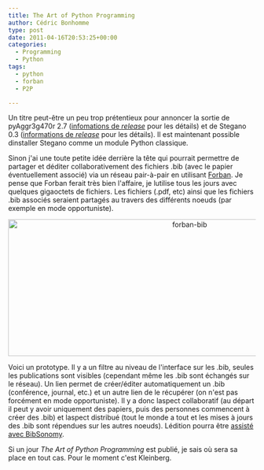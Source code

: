 ```yaml
---
title: The Art of Python Programming
author: Cédric Bonhomme
type: post
date: 2011-04-16T20:53:25+00:00
categories:
  - Programming
  - Python
tags:
  - python
  - forban
  - P2P

---
```

Un titre peut-être un peu trop prétentieux pour annoncer la sortie de pyAggr3g470r 2.7 ([infomations de _release_][1] pour les détails) et de Stegano 0.3 ([informations de _release_][2] pour les détails). Il est maintenant possible dinstaller Stegano comme un module Python classique.

Sinon j'ai une toute petite idée derrière la tête qui pourrait permettre de partager et déditer collaborativement des fichiers .bib (avec le papier éventuellement associé) via un réseau pair-à-pair en utilisant [Forban][3]. Je pense que Forban ferait très bien l'affaire, je lutilise tous les jours avec quelques gigaoctets de fichiers. Les fichiers (.pdf, etc) ainsi que les fichiers .bib associés seraient partagés au travers des différents noeuds (par exemple en mode opportuniste).

<div align="center">
  <a href="/images/blog/2011/04/forban-bib.png"><img loading="lazy" src="/images/blog/2011/04/forban-bib.png" alt="forban-bib" title="forban-bib" width="723" height="278" /></a>
</div>

Voici un prototype. Il y a un filtre au niveau de l'interface sur les .bib, seules les publications sont visibles (cependant même les .bib sont échangés sur le réseau). Un lien permet de créer/éditer automatiquement un .bib (conférence, journal, etc.) et un autre lien de le récupérer (on n'est pas forcément en mode opportuniste). Il y a donc laspect collaboratif (au départ il peut y avoir uniquement des papiers, puis des personnes commencent à créer des .bib) et laspect distribué (tout le monde a tout et les mises à jours des .bib sont répendues sur les autres noeuds). Lédition pourra être [assisté avec BibSonomy][4].

Si un jour _The Art of Python Programming_ est publié, je sais où sera sa place en tout cas. Pour le moment c'est Kleinberg.

 [1]: http://freshmeat.net/projects/pyaggr3g470r/releases/330953
 [2]: http://freshmeat.net/projects/stgan/releases/330952
 [3]: http://www.foo.be/forban/
 [4]: http://www.bibsonomy.org/bibtex/24e08e571ffc3f4b75af9aec69fb3b540/jaeschke